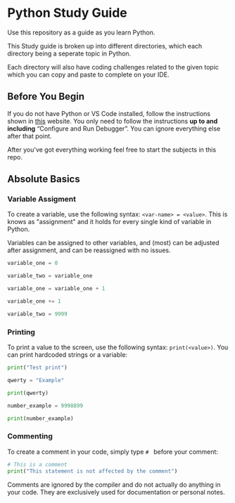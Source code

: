 # Python Study Guide

Use this repository as a guide as you learn Python.

This Study guide is broken up into different directories, which each directory being a seperate topic in Python.

Each directory will also have coding challenges related to the given topic which you can copy and paste to complete on your IDE. 


## Before You Begin

If you do not have Python or VS Code installed, follow the instructions shown in [this](https://code.visualstudio.com/docs/python/python-tutorial) website. You only need to follow the instructions **up to and including** “Configure and Run Debugger”. You can ignore everything else after that point. 

After you've got everything working feel free to start the subjects in this repo.

## Absolute Basics

### Variable Assigment

To create a variable, use the following syntax: `<var-name> = <value>`. This is knows as "assignment" and it holds for every single kind of variable in Python.

Variables can be assigned to other variables, and (most) can be adjusted after assignment, and can be reassigned with no issues.

```python
variable_one = 0

variable_two = variable_one

variable_one = variable_one + 1

variable_one += 1

variable_two = 9999
```

### Printing

To print a value to the screen, use the following syntax: `print(<value>)`. You can print hardcoded strings or a variable:

```python
print("Test print")

qwerty = "Example"

print(qwerty)

number_example = 9998899

print(number_example)
```

### Commenting

To create a comment in your code, simply type `# ` before your comment:

```python
# This is a comment
print("This statement is not affected by the comment")
```
Comments are ignored by the compiler and do not actually do anything in your code. They are exclusively used for documentation or personal notes.
